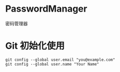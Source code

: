 # PasswordManager
密码管理器
# Git 初始化使用
    git config --global user.email "you@example.com"
    git config --global user.name "Your Name"